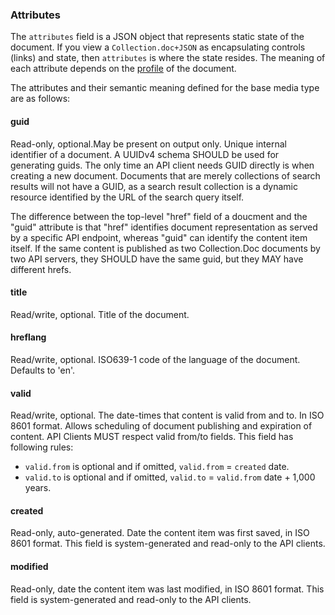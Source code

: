 ### Attributes

The `attributes` field is a JSON object that represents static state of the document. If you view a `Collection.doc+JSON` as encapsulating controls (links) and state, then `attributes` is where the state resides. The meaning of each attribute depends on the [profile](http://www.ietf.org/rfc/rfc6906.txt) of the document.

The attributes and their semantic meaning defined for the base media type are as follows:

#### guid 

Read-only, optional.May be present on output only. Unique internal identifier of a document. A UUIDv4 schema SHOULD be used for generating guids. The only time an API client needs GUID directly is when creating a new document. Documents that are merely collections of search results will not have a GUID, as a search result collection is a dynamic resource identified by the URL of the search query itself.

The difference between the top-level "href" field of a doucment and the "guid" attribute is that "href" identifies document representation as served by a specific API endpoint, whereas "guid" can identify the content item itself. If the same content is published as two Collection.Doc documents by two API servers, they SHOULD have the same guid, but they MAY have different hrefs.

#### title

Read/write, optional. Title of the document.

#### hreflang 

Read/write, optional. ISO639-1 code of the language of the document. Defaults to 'en'.

#### valid 

Read/write, optional. The date-times that content is valid from and to. In ISO 8601 format. Allows scheduling of document publishing and expiration of content. API Clients MUST respect valid from/to fields. This field has following rules:
  - `valid.from` is optional and if omitted, `valid.from` = `created` date.
  - `valid.to` is optional and if omitted, `valid.to` = `valid.from` date + 1,000 years.

#### created 

Read-only, auto-generated. Date the content item was first saved, in ISO 8601 format. This field is system-generated and read-only to the API clients.

#### modified 

Read-only, date the content item was last modified, in ISO 8601 format. This field is system-generated and read-only to the API clients.
